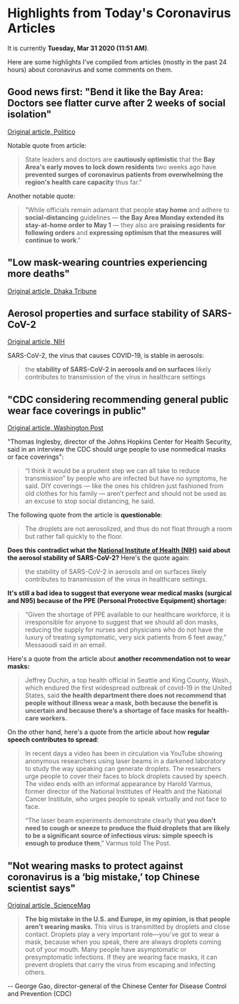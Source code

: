 # Highlights from Today's Coronavirus Articles

It is currently **Tuesday, Mar 31 2020 (11:51 AM)**.

Here are some highlights I've compiled from articles (mostly in the past 24 hours) about coronavirus and some comments on them.

## Good news first: "Bend it like the Bay Area: Doctors see flatter curve after 2 weeks of social isolation"

[Original article, Politico](https://www.politico.com/states/california/story/2020/03/30/bend-it-like-the-bay-area-doctors-see-flatter-curve-after-2-weeks-of-social-isolation-1269663)

Notable quote from article:

> State leaders and doctors are **cautiously optimistic** that the **Bay Area's early moves to lock down residents** two weeks ago have **prevented surges of coronavirus patients from overwhelming the region's health care capacity** thus far."

Another notable quote:

> "While officials remain adamant that people **stay home** and adhere to **social-distancing** guidelines — **the Bay Area Monday extended its stay-at-home order to May 1** — they also are **praising residents for following orders** and **expressing optimism that the measures will continue to work**."

## "Low mask-wearing countries experiencing more deaths"

[Original article, Dhaka Tribune](https://www.dhakatribune.com/world/2020/03/31/coronavirus-low-mask-wearing-countries-experiencing-more-deaths?__cf_chl_jschl_tk__=19566fd7410d0175d0ceac48ee82515a066a1419-1585682611-0-AVXhoM1E7C2csr9DHshu2xQ2wj03LKvtjg9l9yQfAMC3P1qsrEBWqm7fBn6NZN4nIZeWkcMftlY91SG1l3jc5_-fWZtsbn4QW2XFQ2Yhfw2udL8xpoIKEznfpSJbyaxH_hqWubopxMZViQXOPkH0-0BZPhl5FOKu_ATwQ-SnFp_EWgEttQOvHtDw05Ul1XZ296-DQH0BYqF-EKNboALjq2VmurUzM57PtFhyf_ZS7y2n_o_vyZi52fyzigT8chb_SxpYfX-lGWASSf9vN7eYtnr9IRnzYuQ_vFC9ChTaMxcXZjZlbT81dtrb3oznxRSrAM035VkW3nnDy5sncdoR6RDmNuMBAbd0NWlwxMbl2b9t7yWqiVAe_wNGCcTItWlDqA)

## Aerosol properties and surface stability of SARS-CoV-2

[Original article, NIH](https://www.nih.gov/news-events/news-releases/new-coronavirus-stable-hours-surfaces)

SARS-CoV-2, the virus that causes COVID-19, is stable in aerosols:

> the **stability of SARS-CoV-2 in aerosols and on surfaces** likely contributes to transmission of the virus in healthcare settings

## "CDC considering recommending general public wear face coverings in public"

[Original article, Washington Post](https://www.washingtonpost.com/health/cdc-considering-recommending-general-public-wear-face-coverings-in-public/2020/03/30/6a3e495c-7280-11ea-87da-77a8136c1a6d_story.html?utm_source=reddit.com)

"Thomas Inglesby, director of the Johns Hopkins Center for Health Security, said in an interview the CDC should urge people to use nonmedical masks or face coverings":

> “I think it would be a prudent step we can all take to reduce transmission” by people who are infected but have no symptoms, he said. DIY coverings — like the ones his children just fashioned from old clothes for his family — aren’t perfect and should not be used as an excuse to stop social distancing, he said.

The following quote from the article is **questionable**:

> The droplets are not aerosolized, and thus do not float through a room but rather fall quickly to the floor.

**Does this contradict what the [National Institute of Health (NIH)](https://www.nih.gov/news-events/news-releases/new-coronavirus-stable-hours-surfaces) said about the aerosol stability of SARS-CoV-2?** Here's the quote again:

> the stability of SARS-CoV-2 in aerosols and on surfaces likely contributes to transmission of the virus in healthcare settings.

**It's still a bad idea to suggest that everyone wear medical masks (surgical and N95) because of the PPE (Personal Protective Equipment) shortage:**

> “Given the shortage of PPE available to our healthcare workforce, it is irresponsible for anyone to suggest that we should all don masks, reducing the supply for nurses and physicians who do not have the luxury of treating symptomatic, very sick patients from 6 feet away,” Messaoudi said in an email.

Here's a quote from the article about **another recommendation not to wear masks:**

> Jeffrey Duchin, a top health official in Seattle and King County, Wash., which endured the first widespread outbreak of covid-19 in the United States, said **the health department there does not recommend that people without illness wear a mask, both because the benefit is uncertain and because there’s a shortage of face masks for health-care workers.**

On the other hand, here's a quote from the article about how **regular speech contributes to spread**:

> In recent days a video has been in circulation via YouTube showing anonymous researchers using laser beams in a darkened laboratory to study the way speaking can generate droplets. The researchers urge people to cover their faces to block droplets caused by speech. The video ends with an informal appearance by Harold Varmus, former director of the National Institutes of Health and the National Cancer Institute, who urges people to speak virtually and not face to face.
> 
> “The laser beam experiments demonstrate clearly that **you don’t need to cough or sneeze to produce the fluid droplets that are likely to be a significant source of infectious virus: simple speech is enough to produce them**,” Varmus told The Post.

## "Not wearing masks to protect against coronavirus is a ‘big mistake,’ top Chinese scientist says"

[Original article, ScienceMag](https://www.sciencemag.org/news/2020/03/not-wearing-masks-protect-against-coronavirus-big-mistake-top-chinese-scientist-says)

> **The big mistake in the U.S. and Europe, in my opinion, is that people aren’t wearing masks.** This virus is transmitted by droplets and close contact. Droplets play a very important role—you’ve got to wear a mask, because when you speak, there are always droplets coming out of your mouth. Many people have asymptomatic or presymptomatic infections. If they are wearing face masks, it can prevent droplets that carry the virus from escaping and infecting others.

-- George Gao, director-general of the Chinese Center for Disease Control and Prevention (CDC)
